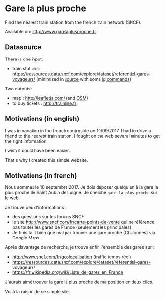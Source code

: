 # Gare la plus proche

Find the nearest train station from the french train network (SNCF).

Available on: http://www.garelaplusproche.fr

## Datasource

There is one input: 
- train stations: https://ressources.data.sncf.com/explore/dataset/referentiel-gares-voyageurs/ (minimized in [source](https://github.com/glae/lagarelaplusproche.fr/blob/c442d5b520141b34f14778d230ad2c2d90f8e702/main.js#L1) with some [jq commands](https://github.com/glae/lagarelaplusproche.fr/blob/master/some_useful_commands_to_minimize_stations_file.sh))

Two outputs: 
- map : http://leafletjs.com/ (and [OSM](openstreetmap.org))
- to buy tickets : http://trainline.fr 


## Motivations (in english)

I was in vacation in the french coutryside on 10/09/2017. I had to drive a friend to the nearest train station, I fought on the web several minutes to get the right information. 

I wish it could have been easier. 

That's why I created this simple website.


## Motivations (in french)

Nous sommes le 10 septembre 2017. 
Je dois déposer quelqu'un à la gare la plus proche de Saint Aubin de Luigné. 
Je cherche `gare la plus proche` sur le web. 

Je trouve peu d'informations : 
- des questions sur les forums SNCF
- le site http://www.sncf.com/fr/carte-points-de-vente qui ne référence pas toutes les gares de France (seulement les principales)
- Je finis tant bien que mal par trouver une gare proche (Chalonnes) via Google Maps.

Après davantage de recherche, je trouve enfin l'ensemble des gares sur :
- http://www.sncf.com/fr/geolocalisation (traffic temps réel)
- https://ressources.data.sncf.com/explore/dataset/referentiel-gares-voyageurs/
- https://fr.wikipedia.org/wiki/Liste_de_gares_en_France

J'aurais aimé trouver la gare la plus proche de ma position en deux clics. 

Voilà la raison de ce simple site. 
